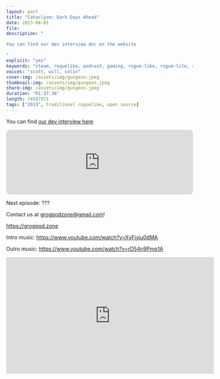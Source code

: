 ```yaml
---
layout: post
title: "Cataclysm: Dark Days Ahead"
date: 2023-08-01
file: 
description: "

You can find our dev interview doc on the website

"
explicit: "yes" 
keywords: "steam, roguelike, podcast, gaming, rogue-like, rogue-lite, roguelite"
voices: "scott, will, colin"
cover-img: /assets/img/gungeon.jpeg
thumbnail-img: /assets/img/gungeon.jpeg
share-img: /assets/img/gungeon.jpeg
duration: "01:37:36"
length: 74587971 
tags: ["2013", traditional roguelike, open source]
---
```


You can find [our dev interview here](https://github.com/ScottBurger/going_rogue_podcast/blob/master/docs/Cdda.md)

<iframe allow="autoplay *; encrypted-media *; fullscreen *; clipboard-write" frameborder="0" height="175" style="width:100%;max-width:660px;overflow:hidden;border-radius:10px;" sandbox="allow-forms allow-popups allow-same-origin allow-scripts allow-storage-access-by-user-activation allow-top-navigation-by-user-activation" src="https://embed.podcasts.apple.com/us/podcast/&theme=auto"></iframe>

Next episode: ???

Contact us at grogpodzone@gmail.com!

https://grogpod.zone

Intro music: https://www.youtube.com/watch?v=XyFiyju0dMA

Outro music: https://www.youtube.com/watch?v=rD54n9Pmq1A

<div class="embed-responsive embed-responsive-16by9">
<iframe width="560" height="315" src="https://www.youtube.com/embed/" title="YouTube video player" frameborder="0" allow="accelerometer; autoplay; clipboard-write; encrypted-media; gyroscope; picture-in-picture" allowfullscreen></iframe>
</div>
